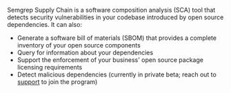 Semgrep Supply Chain is a software composition analysis (SCA) tool that detects security vulnerabilities in your codebase introduced by open source dependencies. It can also:

* Generate a software bill of materials (SBOM) that provides a complete inventory of your open source components
* Query for information about your dependencies
* Support the enforcement of your business' open source package licensing requirements
* Detect malicious dependencies (currently in private beta; reach out to [support](/support) to join the program)
